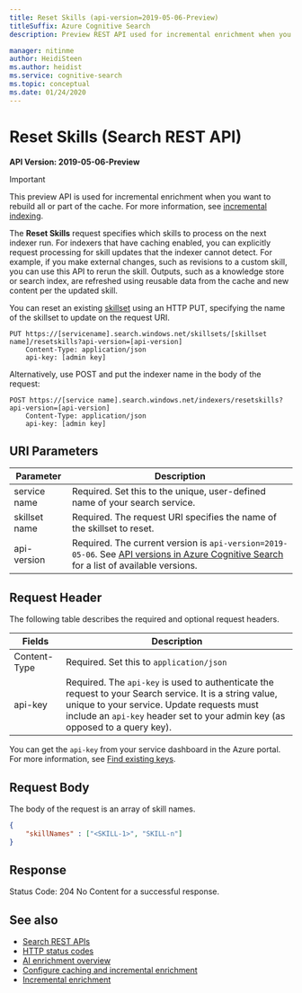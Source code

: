 ```yaml
---
title: Reset Skills (api-version=2019-05-06-Preview)
titleSuffix: Azure Cognitive Search
description: Preview REST API used for incremental enrichment when you need whole or partial reprocessing of a skillset.

manager: nitinme
author: HeidiSteen
ms.author: heidist
ms.service: cognitive-search
ms.topic: conceptual
ms.date: 01/24/2020
---
```

# Reset Skills (Search REST API)

**API Version: 2019-05-06-Preview**

> [!Important]
> This preview API is used for incremental enrichment when you want to rebuild all or part of the cache. For more information, see [incremental indexing](https://docs.microsoft.com/azure/search/cognitive-search-incremental-indexing-conceptual).

The **Reset Skills** request specifies which skills to process on the next indexer run. For indexers that have caching enabled, you can explicitly request processing for skill updates that the indexer cannot detect. For example, if you make external changes, such as revisions to a custom skill, you can use this API to rerun the skill. Outputs, such as a knowledge store or search index, are refreshed using reusable data from the cache and new content per the updated skill.

You can reset an existing [skillset](https://docs.microsoft.com/rest/api/searchservice/create-skillset) using an HTTP PUT, specifying the name of the skillset to update on the request URI. 

```http  
PUT https://[servicename].search.windows.net/skillsets/[skillset name]/resetskills?api-version=[api-version]
	Content-Type: application/json
	api-key: [admin key]

```  

Alternatively, use POST and put the indexer name in the body of the request:

```http
POST https://[service name].search.windows.net/indexers/resetskills?api-version=[api-version]  
	Content-Type: application/json
	api-key: [admin key]
```  
## URI Parameters

| Parameter	  | Description  | 
|-------------|--------------|
| service name | Required. Set this to the unique, user-defined name of your search service. |
| skillset name  | Required. The request URI specifies the name of the skillset to reset. |
| api-version | Required. The current version is `api-version=2019-05-06`. See [API versions in Azure Cognitive Search](https://docs.microsoft.com/azure/search/search-api-versions) for a list of available versions.|

## Request Header 
 The following table describes the required and optional request headers.  

|Fields              |Description      |  
|--------------------|-----------------|  
|Content-Type|Required. Set this to `application/json`|  
|api-key|Required. The `api-key` is used to authenticate the request to your Search service. It is a string value, unique to your service. Update requests must include an `api-key` header set to your admin key (as opposed to a query key).|  

You can get the `api-key` from your service dashboard in the Azure portal. For more information, see [Find existing keys](https://docs.microsoft.com/azure/search/search-security-api-keys#find-existing-keys).  


## Request Body

The body of the request is an array of skill names.

```json
{   
	"skillNames" : ["<SKILL-1>", "SKILL-n"]
}  
```

## Response  

Status Code: 204 No Content for a successful response. 

## See also

+ [Search REST APIs](https://docs.microsoft.com/rest/api/searchservice)
+ [HTTP status codes](https://docs.microsoft.com/rest/api/searchservice/http-status-codes)  
+ [AI enrichment overview](https://docs.microsoft.com/azure/search/cognitive-search-concept-intro)
+ [Configure caching and incremental enrichment](https://docs.microsoft.com/azure/search/search-howto-incremental-index)
+ [Incremental enrichment](https://docs.microsoft.com/azure/search/cognitive-search-incremental-indexing-conceptual)